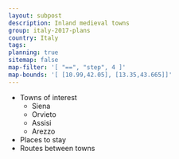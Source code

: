 ```yaml
---
layout: subpost
description: Inland medieval towns
group: italy-2017-plans
country: Italy
tags: 
planning: true
sitemap: false
map-filter: '[ "==", "step", 4 ]'
map-bounds: '[ [10.99,42.05], [13.35,43.665]]'
---
```


- Towns of interest
	- Siena
	- Orvieto
	- Assisi
	- Arezzo
- Places to stay
- Routes between towns
